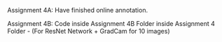 Assignment 4A:
Have finished online annotation. 

Assignment 4B:
Code inside Assignment 4B Folder inside Assignment 4 Folder - (For ResNet Network + GradCam for 10 images)
